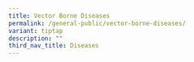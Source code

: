 ```yaml
---
title: Vector Borne Diseases
permalink: /general-public/vector-borne-diseases/
variant: tiptap
description: ""
third_nav_title: Diseases
---
```

